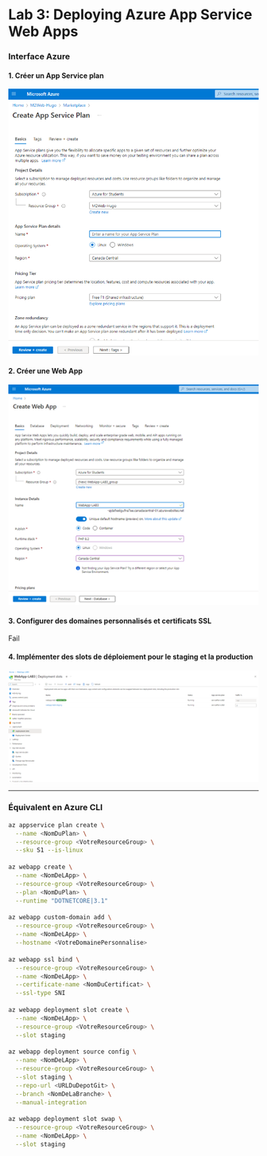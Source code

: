 # Lab 3: Deploying Azure App Service Web Apps

### Interface Azure

#### 1. Créer un App Service plan
![Image 1](./1.png)    

#### 2. Créer une Web App
![Image 2](./2.png)

#### 3. Configurer des domaines personnalisés et certificats SSL
Fail

#### 4. Implémenter des slots de déploiement pour le staging et la production
![Image 3](./3.png)

---

### Équivalent en Azure CLI

```bash
az appservice plan create \
  --name <NomDuPlan> \
  --resource-group <VotreResourceGroup> \
  --sku S1 --is-linux

az webapp create \
  --name <NomDeLApp> \
  --resource-group <VotreResourceGroup> \
  --plan <NomDuPlan> \
  --runtime "DOTNETCORE|3.1"

az webapp custom-domain add \
  --resource-group <VotreResourceGroup> \
  --name <NomDeLApp> \
  --hostname <VotreDomainePersonnalise>

az webapp ssl bind \
  --resource-group <VotreResourceGroup> \
  --name <NomDeLApp> \
  --certificate-name <NomDuCertificat> \
  --ssl-type SNI

az webapp deployment slot create \
  --name <NomDeLApp> \
  --resource-group <VotreResourceGroup> \
  --slot staging

az webapp deployment source config \
  --name <NomDeLApp> \
  --resource-group <VotreResourceGroup> \
  --slot staging \
  --repo-url <URLDuDepotGit> \
  --branch <NomDeLaBranche> \
  --manual-integration

az webapp deployment slot swap \
  --resource-group <VotreResourceGroup> \
  --name <NomDeLApp> \
  --slot staging


  
